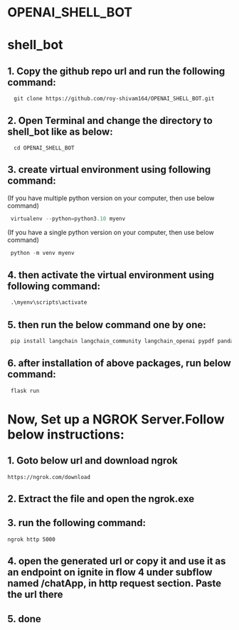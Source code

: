 # OPENAI_SHELL_BOT

# shell_bot

## 1. Copy the github repo url and run the following command:
      git clone https://github.com/roy-shivam164/OPENAI_SHELL_BOT.git
## 2. Open Terminal and change the directory to shell_bot like as  below:
      cd OPENAI_SHELL_BOT 
## 3. create virtual environment using following command:
  (If you have multiple python version on your computer, then use below command)
  ```python
   virtualenv --python=python3.10 myenv
  ```
  (If you have a single python version on your computer, then use below command)
  ```python
   python -m venv myenv
  ```

## 4. then activate the virtual environment using following command:
  ```python
   .\myenv\scripts\activate
  ```
## 5. then run the below command one by one:
```python
 pip install langchain langchain_community langchain_openai pypdf pandas matplotlib tiktoken textract transformers openai faiss-cpu flask python-dotenv
```

## 6. after installation of above packages, run below command:
```python
 flask run
```

# Now, Set up a NGROK Server.Follow below instructions:
## 1. Goto below url and download ngrok
  ```
https://ngrok.com/download
  ```
## 2. Extract the file and open the  ngrok.exe
## 3. run the following command:
 ```
 ngrok http 5000
 ```
## 4. open the generated url or copy it and use it as an endpoint on ignite in flow 4 under subflow named /chatApp, in http request section. Paste the url there
## 5. done

